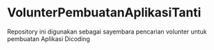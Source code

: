 # VolunterPembuatanAplikasiTanti
Repository ini digunakan sebagai sayembara pencarian volunter untuk pembuatan Aplikasi Dicoding
